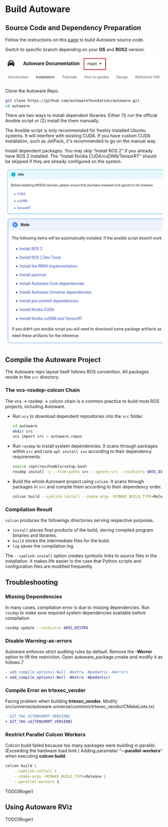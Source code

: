 # Build Autoware

## Source Code and Dependency Preparation

Follow the instructions on this
[page](https://autowarefoundation.github.io/autoware-documentation/main/installation/autoware/source-installation/)
to build Autoware source code.

Switch to specific branch depending on your **OS** and **ROS2**
version.

![](./media/media/T8NG073FC93J12RFQS565473CG.png)


Clone the Autoware Repo.

```bash
git clone https://github.com/autowarefoundation/autoware.git
cd autoware
```

There are two ways to install dependent libraries. Either (1) run the
official Ansible script or (2) install the them manually.

The Ansible script is only recommended for freshly installed Ubuntu
systems. It will interfere with existing CUDA. If you have custom CUDA
installation, such as JetPack, it's recommended to go on the manual way.

Install dependent packages. You may skip “Install ROS 2“ if you already
have ROS 2 installed. The “Install Nvidia CUDA/cuDNN/TensorRT“ should be
skipped if they are already configured on the system.

![](./media/media/449J2N847D0G5E18Q4VIRQK5US.png)
![](./media/media/PTQM7GKMOL63J03D83GHCRA0C0.png)

## Compile the Autoware Project

The Autoware repo layout itself follows ROS convention. All packages
reside in the `src` directory.

### The vcs-rosdep-colcon Chain

The vcs → rosdep → colcon chain is a common practice to build most ROS
projects, including Autoware.

- Run `vcs` to download dependent repositories into the `src` folder.

  ```bash
  cd autoware
  mkdir src
  vcs import src < autoware.repos
  ```

- Run `rosdep` to install system dependencies. It scans through
  packages within `src` and runs `apt install xxx` according to their
  dependency requirements.

  ```bash
  source /opt/ros/humble/setup.bash
  rosdep install -y --from-paths src --ignore-src --rosdistro $ROS_DISTRO
  ```

- Build the whole Autoware project using `colcon`. It scans through
  packages in `src` and compile them according to their dependency
  order.

  ```bash
  colcon build --symlink-install --cmake-args -DCMAKE_BUILD_TYPE=Release
  ```

### Compilation Result

`colcon` produces the followings directories serving respective
purposes.

- `install` places final products of the build, storing compiled
  program binaries and libraries.
- `build` stores the intermediate files for the build.
- `log` saves the compilation log.

The `--symlink-install` option creates symbolic links to source files
in the installation. It makes life easier in the case that Python
scripts and configuration files are modified frequently.


## Troubleshooting

### Missing Dependencies

In many cases, compilation error is due to missing dependencies. Run
`rosdep` to make sure required system dependencies available before
compilation.

```bash
rosdep update --rosdistro $ROS_DISTRO
```

### Disable Warning-as-errors

Autoware enforces strict auditing rules by default. Remove the
**-Werror** option to lift the restriction. Open autoware\_package.cmake
and modify it as follows.7

```diff
- add_compile_options(-Wall -Wextra -Wpedantic -Werror)
+ add_compile_options(-Wall -Wextra -Wpedantic)
```

### Compile Error on trtexec\_vender

Facing problem when building **trtexec_vender.** Modify
src/universe/autoware.universe/common/trtexec_vendor/CMakeLists.txt.

```diff
- GIT_TAG ${TENSORRT_VERSION}
+ GIT_TAG v${TENSORRT_VERSION}
```

### Restrict Parallel Colcon Workers

Colcon build failed because too many packages were building in parallel.
(Exceeding the hardware load limit.) Adding parameter
“**--parallel-workers**“ when executing **colcon build**.

```bash
colcon build \
    --symlink-install \
    --cmake-args -DCMAKE_BUILD_TYPE=Release \
    --parallel-workers 1
```

TODO(Roger)

## Using Autoware RViz

TODO(Roger)

